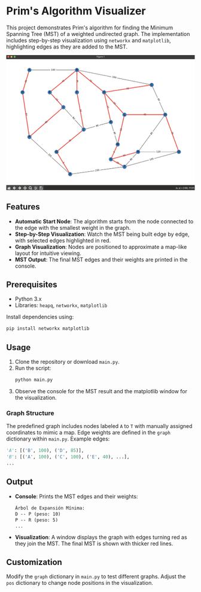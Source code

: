 # Prim's Algorithm Visualizer

This project demonstrates Prim's algorithm for finding the Minimum Spanning Tree (MST) of a weighted undirected graph. The implementation includes step-by-step visualization using `networkx` and `matplotlib`, highlighting edges as they are added to the MST.

![Visualizer Demo](demo.png)  

## Features
- **Automatic Start Node**: The algorithm starts from the node connected to the edge with the smallest weight in the graph.
- **Step-by-Step Visualization**: Watch the MST being built edge by edge, with selected edges highlighted in red.
- **Graph Visualization**: Nodes are positioned to approximate a map-like layout for intuitive viewing.
- **MST Output**: The final MST edges and their weights are printed in the console.

## Prerequisites
- Python 3.x
- Libraries: `heapq`, `networkx`, `matplotlib`

Install dependencies using:
```bash
pip install networkx matplotlib
```

## Usage
1. Clone the repository or download `main.py`.
2. Run the script:
   ```bash
   python main.py
   ```
3. Observe the console for the MST result and the matplotlib window for the visualization.

### Graph Structure
The predefined graph includes nodes labeled `A` to `T` with manually assigned coordinates to mimic a map. Edge weights are defined in the `graph` dictionary within `main.py`. Example edges:
```python
'A': [('B', 100), ('D', 85)],
'B': [('A', 100), ('C', 100), ('E', 40), ...],
...
```

## Output
- **Console**: Prints the MST edges and their weights:
  ```
  Árbol de Expansión Mínima:
  D -- P (peso: 10)
  P -- R (peso: 5)
  ...
  ```
- **Visualization**: A window displays the graph with edges turning red as they join the MST. The final MST is shown with thicker red lines.

## Customization
Modify the `graph` dictionary in `main.py` to test different graphs. Adjust the `pos` dictionary to change node positions in the visualization.

